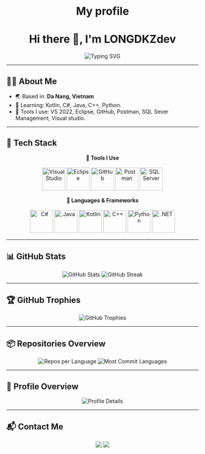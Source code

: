 <h1 align="center">My profile</h1>
<h1 align="center">Hi there 👋, I'm LONGDKZdev</h1>

<p align="center">
  <img src="https://readme-typing-svg.demolab.com?font=Fira+Code&size=22&duration=3000&pause=2000&center=true&width=800&lines=Hi+there+,+I'm+LONGDKZdev;Aspiring+Developer+from+Vietnam;Learning:+Kotlin+%7C+C%23+%7C+Java+%7C+C%2B%2B+%7C+Python;Want+explore+backend,+tools,+and+cloud!" alt="Typing SVG" />
</p>


---

## 🙋‍♂️ About Me

- 🌏 Based in: **Da Nang, Vietnam**
- 🧠 Learning: Kotlin, C#, Java, C++, Python.
- 🧰 Tools I use: VS 2022, Eclipse, GitHub, Postman, SQL Sever Management, Visual studio.

---

## 🧰 Tech Stack

<p align="center">
  <strong>🔧 Tools I Use</strong><br><br>
  <img src="https://cdn.jsdelivr.net/gh/devicons/devicon/icons/visualstudio/visualstudio-plain.svg" width="60" title="Visual Studio" />
  <img src="https://cdn.jsdelivr.net/gh/devicons/devicon/icons/eclipse/eclipse-original.svg" width="60" title="Eclipse" />
  <img src="https://cdn.jsdelivr.net/gh/devicons/devicon/icons/github/github-original.svg" width="60" title="GitHub" />
  <img src="https://cdn.jsdelivr.net/gh/devicons/devicon/icons/postman/postman-original.svg" width="60" title="Postman" />
  <img src="https://cdn.jsdelivr.net/gh/devicons/devicon/icons/microsoftsqlserver/microsoftsqlserver-plain.svg" width="60" title="SQL Server" />
</p>

<p align="center">
  <strong>🧠 Languages & Frameworks</strong><br><br>
  <img src="https://cdn.jsdelivr.net/gh/devicons/devicon/icons/csharp/csharp-original.svg" width="60" title="C#" />
  <img src="https://cdn.jsdelivr.net/gh/devicons/devicon/icons/java/java-original.svg" width="60" title="Java" />
  <img src="https://cdn.jsdelivr.net/gh/devicons/devicon/icons/kotlin/kotlin-original.svg" width="60" title="Kotlin" />
  <img src="https://cdn.jsdelivr.net/gh/devicons/devicon/icons/cplusplus/cplusplus-original.svg" width="60" title="C++" />
  <img src="https://cdn.jsdelivr.net/gh/devicons/devicon/icons/python/python-original.svg" width="60" title="Python" />
  <img src="https://cdn.jsdelivr.net/gh/devicons/devicon/icons/dot-net/dot-net-original.svg" width="60" title=".NET" />
</p>

---

## 📊 GitHub Stats

<p align="center">
  <img src="https://github-readme-stats.vercel.app/api?username=LONGDKZdev&show_icons=true&theme=github_dark&v=2" alt="GitHub Stats" />
  <img src="https://streak-stats.demolab.com?user=LONGDKZdev&theme=github_dark&v=2" alt="GitHub Streak" />
</p>

---

## 🏆 GitHub Trophies

<p align="center">
  <img src="https://github-profile-trophy.vercel.app/?username=LONGDKZdev&theme=darkhub&no-frame=true&v=2" alt="GitHub Trophies" />
</p>

---
<!--
## 🧠 Top Languages

<p align="center">
  <img src="https://github-readme-stats.vercel.app/api/top-langs/?username=LONGDKZdev&layout=compact&theme=github_dark&v=2" alt="Top Languages" />
</p>

---
-->
## 📦 Repositories Overview

<p align="center">
  <img src="https://github-profile-summary-cards.vercel.app/api/cards/repos-per-language?username=LONGDKZdev&theme=github_dark&v=2" alt="Repos per Language" />
  <img src="https://github-profile-summary-cards.vercel.app/api/cards/most-commit-language?username=LONGDKZdev&theme=github_dark&v=2" alt="Most Commit Languages" />
</p>

---

## 🧮 Profile Overview

<p align="center">
  <img src="https://github-profile-summary-cards.vercel.app/api/cards/profile-details?username=LONGDKZdev&theme=github_dark&v=2" alt="Profile Details" />
</p>

---

## 📬 Contact Me

<p align="center">
  <a href="mailto:longvh2549@gmail.com"><img src="https://img.shields.io/badge/Gmail-longvh2549@gmail.com-red?style=flat&logo=gmail&logoColor=white" /></a>
  <a href="https://www.facebook.com/longvo.huy.71" target="_blank"><img src="https://img.shields.io/badge/Facebook-%231877F2.svg?style=flat&logo=facebook&logoColor=white" /></a>
</p>
